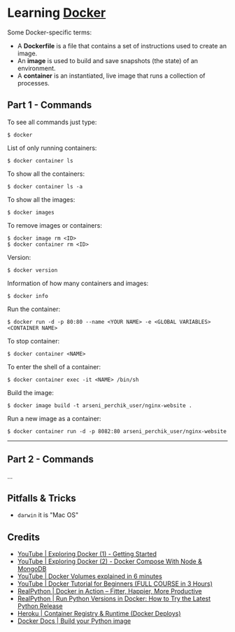 # Learning [Docker](https://docs.docker.com/get-started/)

Some Docker-specific terms:

- A **Dockerfile** is a file that contains a set of instructions used to create an image.
- An **image** is used to build and save snapshots (the state) of an environment.
- A **container** is an instantiated, live image that runs a collection of processes.

## Part 1 - Commands 

To see all commands just type:
```shell
$ docker
```

List of only running containers:
```shell
$ docker container ls
```

To show all the containers:
```shell
$ docker container ls -a
```

To show all the images:
```shell
$ docker images
```

To remove images or containers:
```shell
$ docker image rm <ID>
$ docker container rm <ID>
```

Version:
```shell
$ docker version
```

Information of how many containers and images:
```shell
$ docker info
```

Run the container:
```shell
$ docker run -d -p 80:80 --name <YOUR NAME> -e <GLOBAL VARIABLES> <CONTAINER NAME>
```

To stop container:
```shell
$ docker container <NAME>
```

To enter the shell of a container:
```shell
$ docker container exec -it <NAME> /bin/sh
```


Build the image:
```shell
$ docker image build -t arseni_perchik_user/nginx-website .
```

Run a new image as a container:
```shell
$ docker container run -d -p 8082:80 arseni_perchik_user/nginx-website
```

---

## Part 2 - Commands 

...

## Pitfalls & Tricks

- `darwin` it is "Mac OS"


## Credits

- [YouTube | Exploring Docker (1) - Getting Started](https://www.youtube.com/watch?v=Kyx2PsuwomE)
- [YouTube | Exploring Docker (2) - Docker Compose With Node & MongoDB](https://www.youtube.com/watch?v=hP77Rua1E0c)
- [YouTube | Docker Volumes explained in 6 minutes](https://www.youtube.com/watch?v=p2PH_YPCsis&ab_channel=TechWorldwithNana)
- [YouTube | Docker Tutorial for Beginners (FULL COURSE in 3 Hours)](https://www.youtube.com/watch?v=3c-iBn73dDE&ab_channel=TechWorldwithNana)
- [RealPython | Docker in Action – Fitter, Happier, More Productive](https://realpython.com/docker-in-action-fitter-happier-more-productive/)
- [RealPython | Run Python Versions in Docker: How to Try the Latest Python Release](https://realpython.com/python-versions-docker/)
- [Heroku | Container Registry & Runtime (Docker Deploys)](https://devcenter.heroku.com/articles/container-registry-and-runtime#release-phase)
- [Docker Docs | Build your Python image](https://docs.docker.com/language/python/build-images/)
